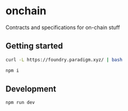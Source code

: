 # onchain

Contracts and specifications for on-chain stuff

## Getting started

```bash
curl -L https://foundry.paradigm.xyz/ ​| bash
```

```bash
npm i
```

## Development

```bash
npm run dev
```
